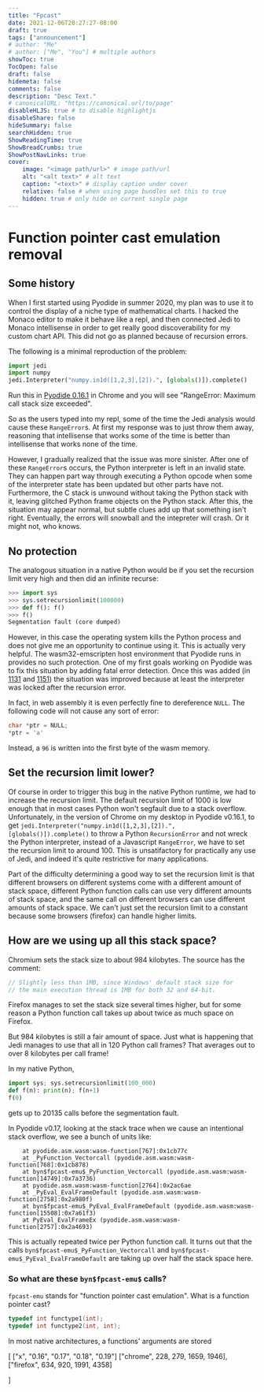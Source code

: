 ```yaml
---
title: "Fpcast"
date: 2021-12-06T20:27:27-08:00
draft: true
tags: ["announcement"]
# author: "Me"
# author: ["Me", "You"] # multiple authors
showToc: true
TocOpen: false
draft: false
hidemeta: false
comments: false
description: "Desc Text."
# canonicalURL: "https://canonical.url/to/page"
disableHLJS: true # to disable highlightjs
disableShare: false
hideSummary: false
searchHidden: true
ShowReadingTime: true
ShowBreadCrumbs: true
ShowPostNavLinks: true
cover:
    image: "<image path/url>" # image path/url
    alt: "<alt text>" # alt text
    caption: "<text>" # display caption under cover
    relative: false # when using page bundles set this to true
    hidden: true # only hide on current single page
---
```


# Function pointer cast emulation removal

## Some history

When I first started using Pyodide in summer 2020, my plan was to use it to
control the display of a niche type of mathematical charts. I hacked the Monaco
editor to make it behave like a repl, and then connected Jedi to Monaco
intellisense in order to get really good discoverability for my custom chart
API. This did not go as planned because of recursion errors.

The following is a minimal reproduction of the problem:
```py
import jedi
import numpy
jedi.Interpreter("numpy.in1d([1,2,3],[2]).", [globals()]).complete()
```

Run this in [Pyodide
0.16.1](https://pyodide-cdn2.iodide.io/v0.16.1/full/console.html) in Chrome and
you will see "RangeError: Maximum call stack size exceeded".

So as the users typed into my repl, some of the time the Jedi analysis would
cause these `RangeError`s. At first my response was to just throw them away,
reasoning that intellisense that works some of the time is better than
intellisense that works none of the time.

However, I gradually realized that the issue was more sinister. After one of
these `RangeError`s occurs, the Python interpreter is left in an invalid state.
They can happen part way through executing a Python opcode when some of the
interpreter state has been updated but other parts have not. Furthermore, the C
stack is unwound without taking the Python stack with it, leaving glitched
Python frame objects on the Python stack. After this, the situation may appear
normal, but subtle clues add up that something isn't right. Eventually, the
errors will snowball and the intepreter will crash. Or it might not, who knows.

## No protection

The analogous situation in a native Python would be if you set the recursion
limit very high and then did an infinite recurse:

```py
>>> import sys
>>> sys.setrecursionlimit(100000)
>>> def f(): f()
>>> f()
Segmentation fault (core dumped)
```

However, in this case the operating system kills the Python process and does not
give me an opportunity to continue using it. This is actually very helpful. The
wasm32-emscripten host environment that Pyodide runs in provides no such
protection. One of my first goals working on Pyodide was to fix this situation
by adding fatal error detection. Once this was added (in
[1131](https://github.com/pyodide/pyodide/pull/1131) and
[1151](https://github.com/pyodide/pyodide/pull/1151)) the situation was improved
because at least the interpreter was locked after the recursion error.

In fact, in web assembly it is even perfectly fine to dereference `NULL`. The
following code will not cause any sort of error:

```C
char *ptr = NULL;
*ptr = 'a'
```
Instead, a `96` is written into the first byte of the wasm memory. 

## Set the recursion limit lower?

Of course in order to trigger this bug in the native Python runtime, we had to
increase the recursion limit. The default recursion limit of 1000 is low enough
that in most cases Python won't segfault due to a stack overflow. Unfortunately,
in the version of Chrome on my desktop in Pyodide v0.16.1, to get
`jedi.Interpreter("numpy.in1d([1,2,3],[2]).", [globals()]).complete()` to throw
a Python `RecursionError` and not wreck the Python interpreter, instead of a
Javascript `RangeError`, we have to set the recursion limit to around 100. This
is unsatifactory for practically any use of Jedi, and indeed it's quite
restrictive for many applications.

Part of the difficulty determining a good way to set the recursion limit is that
different browsers on different systems come with a different amount of stack
space, different Python function calls can use very different amounts of stack
space, and the same call on different browsers can use different amounts of
stack space. We can't just set the recursion limit to a constant because some
browsers (firefox) can handle higher limits.

## How are we using up all this stack space?

Chromium sets the stack size to about 984 kilobytes. The source has the comment:
```C
// Slightly less than 1MB, since Windows' default stack size for
// the main execution thread is 1MB for both 32 and 64-bit.
```
Firefox manages to set the stack size several times higher, but for some reason a 
Python function call takes up about twice as much space on Firefox.

But 984 kilobytes is still a fair amount of space. Just what is happening that
Jedi manages to use that all in 120 Python call frames? That averages out to
over 8 kilobytes per call frame!

In my native Python,
```py
import sys; sys.setrecursionlimit(100_000)
def f(n): print(n); f(n+1)
f(0)
```

gets up to 20135 calls before the segmentation fault.

In Pyodide v0.17, looking at the stack trace when we cause an intentional stack
overflow, we see a bunch of units like:
```
    at pyodide.asm.wasm:wasm-function[767]:0x1cb77c
    at _PyFunction_Vectorcall (pyodide.asm.wasm:wasm-function[768]:0x1cb878)
    at byn$fpcast-emu$_PyFunction_Vectorcall (pyodide.asm.wasm:wasm-function[14749]:0x7a3736)
    at pyodide.asm.wasm:wasm-function[2764]:0x2ac6ae
    at _PyEval_EvalFrameDefault (pyodide.asm.wasm:wasm-function[2758]:0x2a980f)
    at byn$fpcast-emu$_PyEval_EvalFrameDefault (pyodide.asm.wasm:wasm-function[15508]:0x7a61f3)
    at PyEval_EvalFrameEx (pyodide.asm.wasm:wasm-function[2757]:0x2a4693)
```

This is actually repeated twice per Python function call. It turns out that the
calls `byn$fpcast-emu$_PyFunction_Vectorcall` and
`byn$fpcast-emu$_PyEval_EvalFrameDefault` are taking up over half the stack
space here.

### So what are these `byn$fpcast-emu$` calls?

`fpcast-emu` stands for "function pointer cast emulation". What is a function pointer cast?

```C
typedef int functype1(int);
typedef int functype2(int, int);
```




In most native architectures, a functions' arguments are stored


[
    ["x",      "0.16", "0.17", "0.18", "0.19"]
    ["chrome",    228,    279,   1659, 1946],
    ["firefox",   634,    920,   1991, 4358]

]
